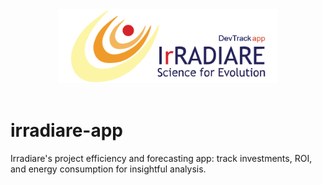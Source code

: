 <div align="center">
  <img src="docs/images/logo.png" width="70%" height="70%" alt="Irradiare-app-logo">
  <br style="margin-bottom: 0.25em;">
</div>
<br>

# irradiare-app
Irradiare's project efficiency and forecasting app: track investments, ROI, and energy consumption for insightful analysis.
